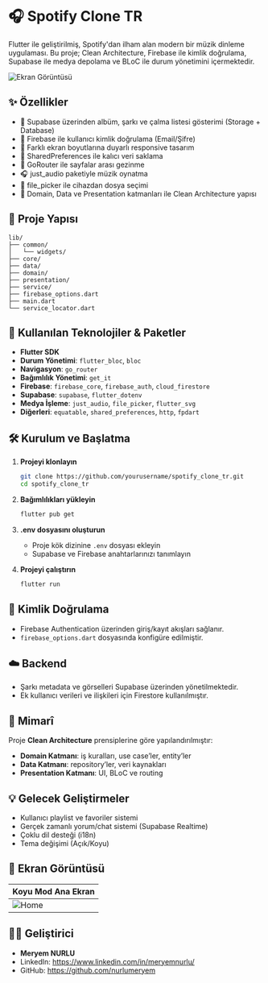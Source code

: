 # 🎧 Spotify Clone TR

Flutter ile geliştirilmiş, Spotify'dan ilham alan modern bir müzik dinleme uygulaması. Bu proje; Clean Architecture, Firebase ile kimlik doğrulama, Supabase ile medya depolama ve BLoC ile durum yönetimini içermektedir.

![Ekran Görüntüsü](assets/screenshots/darkmodehome.png)

## ✨ Özellikler

- 🎵 Supabase üzerinden albüm, şarkı ve çalma listesi gösterimi (Storage + Database)
- 🔐 Firebase ile kullanıcı kimlik doğrulama (Email/Şifre)
- 📱 Farklı ekran boyutlarına duyarlı responsive tasarım
- 💾 SharedPreferences ile kalıcı veri saklama
- 🔁 GoRouter ile sayfalar arası gezinme
- 🎧 just_audio paketiyle müzik oynatma
- 📂 file_picker ile cihazdan dosya seçimi
- 🎯 Domain, Data ve Presentation katmanları ile Clean Architecture yapısı

## 📁 Proje Yapısı

```
lib/
├── common/
│   └── widgets/
├── core/
├── data/
├── domain/
├── presentation/
├── service/
├── firebase_options.dart
├── main.dart
└── service_locator.dart
```

## 🔌 Kullanılan Teknolojiler & Paketler

- **Flutter SDK**
- **Durum Yönetimi**: `flutter_bloc`, `bloc`
- **Navigasyon**: `go_router`
- **Bağımlılık Yönetimi**: `get_it`
- **Firebase**: `firebase_core`, `firebase_auth`, `cloud_firestore`
- **Supabase**: `supabase`, `flutter_dotenv`
- **Medya İşleme**: `just_audio`, `file_picker`, `flutter_svg`
- **Diğerleri**: `equatable`, `shared_preferences`, `http`, `fpdart`

## 🛠️ Kurulum ve Başlatma

1. **Projeyi klonlayın**

   ```bash
   git clone https://github.com/yourusername/spotify_clone_tr.git
   cd spotify_clone_tr
   ```

2. **Bağımlılıkları yükleyin**

   ```bash
   flutter pub get
   ```

3. **.env dosyasını oluşturun**
   - Proje kök dizinine `.env` dosyası ekleyin
   - Supabase ve Firebase anahtarlarınızı tanımlayın

4. **Projeyi çalıştırın**

   ```bash
   flutter run
   ```

## 🔐 Kimlik Doğrulama

- Firebase Authentication üzerinden giriş/kayıt akışları sağlanır.
- `firebase_options.dart` dosyasında konfigüre edilmiştir.

## ☁️ Backend

- Şarkı metadata ve görselleri Supabase üzerinden yönetilmektedir.
- Ek kullanıcı verileri ve ilişkileri için Firestore kullanılmıştır.

## 🧠 Mimarî

Proje **Clean Architecture** prensiplerine göre yapılandırılmıştır:

- **Domain Katmanı**: iş kuralları, use case’ler, entity’ler
- **Data Katmanı**: repository’ler, veri kaynakları
- **Presentation Katmanı**: UI, BLoC ve routing

## 💡 Gelecek Geliştirmeler

- Kullanıcı playlist ve favoriler sistemi
- Gerçek zamanlı yorum/chat sistemi (Supabase Realtime)
- Çoklu dil desteği (i18n)
- Tema değişimi (Açık/Koyu)

## 📸 Ekran Görüntüsü

| Koyu Mod Ana Ekran |
|---------------------|
| ![Home](assets/screenshots/darkmodehome.png) |

## 🧑‍💻 Geliştirici

- **Meryem NURLU**
- LinkedIn: <https://www.linkedin.com/in/meryemnurlu/>
- GitHub: <https://github.com/nurlumeryem>
